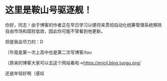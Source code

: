 # 这里是鞍山号驱逐舰！

你好，同志！由于博客的作者正在早日学习以便将来贯彻自动化统筹管理系统移除自由市场和腐败低效，因此你可能不常看到他更新。

但是我会尽力的：D

（毕竟是第一次上高中也是第二次写博客/tuu

（原来的博客大家可以去这个网站看啦→https://ericjl.blog.luogu.org/

还是年轻好啊（感叹
